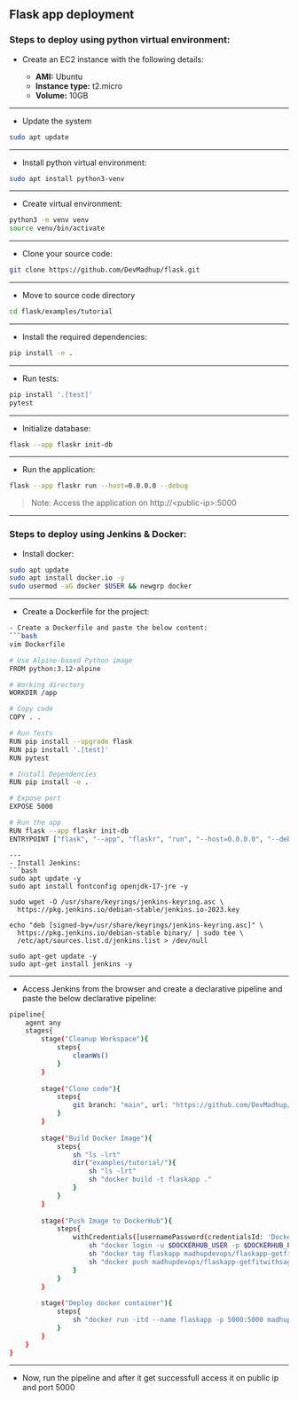 ## Flask app deployment 

### Steps to deploy using python virtual environment:

- Create an EC2 instance with the following details:
  
  - **AMI:** Ubuntu
  - **Instance type:** t2.micro
  - **Volume:** 10GB
--- 
- Update the system
```bash
sudo apt update
```
---
- Install python virtual environment:
```bash
sudo apt install python3-venv
````
---
- Create virtual environment:
```bash
python3 -m venv venv
source venv/bin/activate
```
---
- Clone your source code:
```bash
git clone https://github.com/DevMadhup/flask.git
```
---
- Move to source code directory
```bash
cd flask/examples/tutorial
```
---
- Install the required dependencies:
```bash
pip install -e .
```
---
- Run tests:
```bash
pip install '.[test]'
pytest
```
---
- Initialize database:
```bash
flask --app flaskr init-db
```
---
- Run the application:
```bash
flask --app flaskr run --host=0.0.0.0 --debug
```
> Note: Access the application on http://\<public-ip\>:5000

---
### Steps to deploy using Jenkins & Docker:
- Install docker:
```bash
sudo apt update
sudo apt install docker.io -y
sudo usermod -aG docker $USER && newgrp docker
```
---
- Create a Dockerfile for the project:
```bash
- Create a Dockerfile and paste the below content:
```bash
vim Dockerfile
```
```bash
# Use Alpine-based Python image
FROM python:3.12-alpine

# Working directory
WORKDIR /app

# Copy code
COPY . .

# Run Tests
RUN pip install --upgrade flask
RUN pip install '.[test]'
RUN pytest

# Install Dependencies
RUN pip install -e .

# Expose port
EXPOSE 5000

# Run the app
RUN flask --app flaskr init-db
ENTRYPOINT ["flask", "--app", "flaskr", "run", "--host=0.0.0.0", "--debug"]
```
```
---
- Install Jenkins:
```bash
sudo apt update -y
sudo apt install fontconfig openjdk-17-jre -y

sudo wget -O /usr/share/keyrings/jenkins-keyring.asc \
  https://pkg.jenkins.io/debian-stable/jenkins.io-2023.key
  
echo "deb [signed-by=/usr/share/keyrings/jenkins-keyring.asc]" \
  https://pkg.jenkins.io/debian-stable binary/ | sudo tee \
  /etc/apt/sources.list.d/jenkins.list > /dev/null
  
sudo apt-get update -y
sudo apt-get install jenkins -y
```
---
- Access Jenkins from the browser and create a declarative pipeline and paste the below declarative pipeline:
```bash
pipeline{
    agent any
    stages{
        stage("Cleanup Workspace"){
            steps{
                cleanWs()
            }
        }
        
        stage("Clone code"){
            steps{
                git branch: "main", url: "https://github.com/DevMadhup/flask.git" 
            }
        }
        
        stage("Build Docker Image"){
            steps{
                sh "ls -lrt"
                dir("examples/tutorial/"){
                    sh "ls -lrt"
                    sh "docker build -t flaskapp ."
                }
            }
        }
        
        stage("Push Image to DockerHub"){
            steps{
                withCredentials([usernamePassword(credentialsId: 'Docker-cred', passwordVariable: 'DOCKERHUB_PASS', usernameVariable: 'DOCKERHUB_USER')]) {
                    sh "docker login -u $DOCKERHUB_USER -p $DOCKERHUB_PASS"
                    sh "docker tag flaskapp madhupdevops/flaskapp-getfitwithsagar"
                    sh "docker push madhupdevops/flaskapp-getfitwithsagar"
                }
            }
        }
        
        stage("Deploy docker container"){
            steps{
                sh "docker run -itd --name flaskapp -p 5000:5000 madhupdevops/flaskapp-getfitwithsagar"
            }
        }
    }
}
```
---
- Now, run the pipeline and after it get successfull access it on public ip and port 5000
